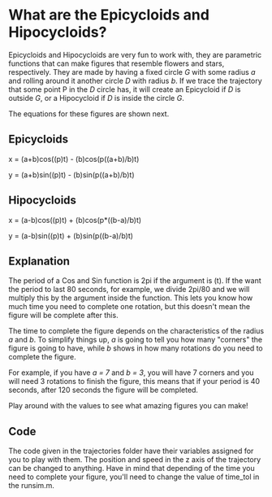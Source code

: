 # What are the Epicycloids and Hipocycloids?

Epicycloids and Hipocycloids are very fun to work with, they are parametric functions that can make figures that resemble flowers and stars, respectively. They are made by having a fixed circle _G_ with some radius _a_ and rolling around it another circle _D_ with radius _b_. If we trace the trajectory that some point P in the _D_ circle has, it will create an Epicycloid if _D_ is outside _G_, or a Hipocycloid if _D_ is inside the circle _G_.

The equations for these figures are shown next.

## Epicycloids
x = (a+b)cos((p)t)  -  (b)cos(p((a+b)/b)t)

y = (a+b)sin((p)t)  -  (b)sin(p((a+b)/b)t)

## Hipocycloids
x = (a-b)cos((p)t)  +  (b)cos(p*((b-a)/b)t)

y = (a-b)sin((p)t)  +  (b)sin(p((b-a)/b)t)

## Explanation
The period of a Cos and Sin function is 2pi if the argument is (t). If the want the period to last 80 seconds, for example, we divide 2pi/80 and we will multiply this by the argument inside the function. This lets you know how much time you need to complete one rotation, but this doesn't mean the figure will be complete after this.

The time to complete the figure depends on the characteristics of the radius _a_ and _b_. To simplify things up, _a_ is going to tell you how many "corners" the figure is going to have, while _b_ shows in how many rotations do you need to complete the figure.

For example, if you have _a = 7_ and _b = 3_, you will have 7 corners and you will need 3 rotations to finish the figure, this means that if your period is 40 seconds, after 120 seconds the figure will be completed.

Play around with the values to see what amazing figures you can make!

## Code
The code given in the trajectories folder have their variables assigned for you to play with them. The position and speed in the z axis of the trajectory can be changed to anything.
Have in mind that depending of the time you need to complete your figure, you'll need to change the value of time_tol in the runsim.m.
